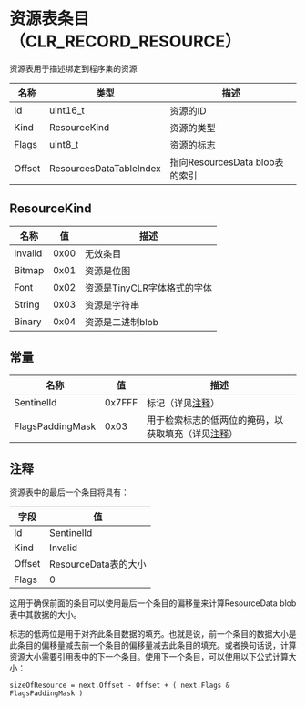 # 资源表条目（CLR_RECORD_RESOURCE）

资源表用于描述绑定到程序集的资源

| 名称          | 类型                 | 描述  |
|---------------|----------------------|------------  |
| Id            | uint16_t             | 资源的ID|
| Kind          | ResourceKind         | 资源的类型|
| Flags         | uint8_t              | 资源的标志|
| Offset        | ResourcesDataTableIndex | 指向ResourcesData blob表的索引|

## ResourceKind

| 名称    | 值 | 描述|
|---------|------|-----|
| Invalid | 0x00 | 无效条目|
| Bitmap  | 0x01 | 资源是位图|
| Font    | 0x02 | 资源是TinyCLR字体格式的字体|
| String  | 0x03 | 资源是字符串|
| Binary  | 0x04 | 资源是二进制blob|

## 常量

| 名称 | 值 | 描述|
|------|-------|------------|
| SentinelId       | 0x7FFF | 标记（详见[注释](#notes)）|
| FlagsPaddingMask | 0x03   | 用于检索标志的低两位的掩码，以获取填充（详见[注释](#notes)）|

## 注释

资源表中的最后一个条目将具有：

| 字段  | 值|
|--------|-------|
| Id     | SentinelId|
| Kind   | Invalid|
| Offset | ResourceData表的大小|
| Flags  | 0|

这用于确保前面的条目可以使用最后一个条目的偏移量来计算ResourceData blob表中其数据的大小。

标志的低两位是用于对齐此条目数据的填充。也就是说，前一个条目的数据大小是此条目的偏移量减去前一个条目的偏移量减去此条目的填充。或者换句话说，计算资源大小需要引用表中的下一个条目。使用下一个条目，可以使用以下公式计算大小：

`sizeOfResource = next.Offset - Offset + ( next.Flags & FlagsPaddingMask )`